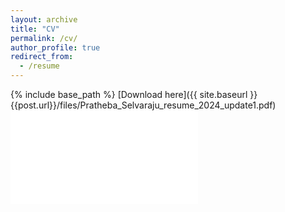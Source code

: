 ```yaml
---
layout: archive
title: "CV"
permalink: /cv/
author_profile: true
redirect_from:
  - /resume
---
```


{% include base_path %}
[Download here]({{ site.baseurl }}{{post.url}}/files/Pratheba_Selvaraju_resume_2024_update1.pdf)
<embed src="../files/Pratheba_Selvaraju_resume_2024_update1.pdf" type="application/pdf">
<object data="https://github.com/pratheba/pratheba.github.io/blob/master/files/Pratheba_Selvaraju_resume_2024_update1.pdf" type="application/pdf" width="100%"> 
</object>

<!-- Talks
======
  <ul>{% for post in site.talks %}
    {% include archive-single-talk-cv.html %}
  {% endfor %}</ul>
  
Teaching
======
  <ul>{% for post in site.teaching %}
    {% include archive-single-cv.html %}
  {% endfor %}</ul> -->
  
<!-- Service and leadership
======
* Currently signed in to 43 different slack teams -->
